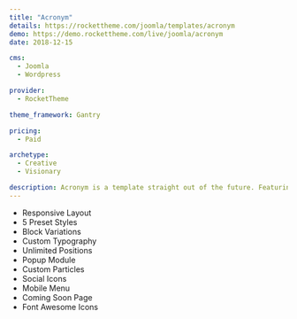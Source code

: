 ```yaml
---
title: "Acronym"
details: https://rockettheme.com/joomla/templates/acronym
demo: https://demo.rockettheme.com/live/joomla/acronym
date: 2018-12-15

cms: 
  - Joomla
  - Wordpress

provider: 
  - RocketTheme

theme_framework: Gantry

pricing:
  - Paid

archetype:
  - Creative
  - Visionary

description: Acronym is a template straight out of the future. Featuring a customizable animated background, beautifully bold Headerlicious particle, and the exclusive Owl Cards. This is the perfect theme for artists, photographers, blogs, and more.
---
```


* Responsive Layout
* 5 Preset Styles
* Block Variations
* Custom Typography
* Unlimited Positions
* Popup Module
* Custom Particles
* Social Icons
* Mobile Menu
* Coming Soon Page
* Font Awesome Icons	